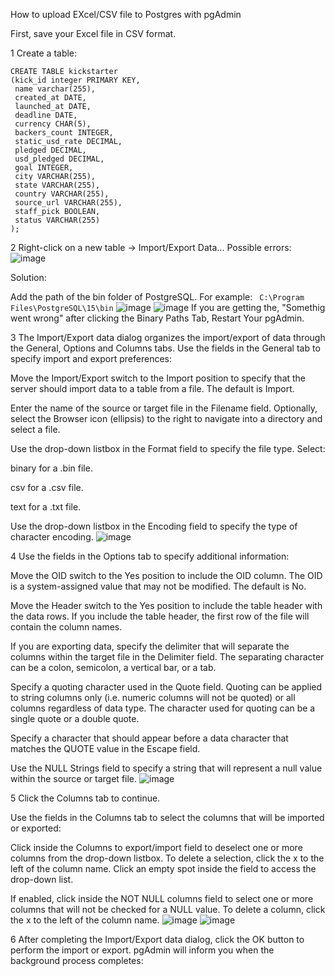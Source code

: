 How to upload EXcel/CSV file to Postgres with pgAdmin

First, save your Excel file in CSV format.

1 Create a table:
```
CREATE TABLE kickstarter
(kick_id integer PRIMARY KEY,
 name varchar(255),
 created_at DATE,
 launched_at DATE,
 deadline DATE,
 currency CHAR(5),
 backers_count INTEGER,
 static_usd_rate DECIMAL,
 pledged DECIMAL,
 usd_pledged DECIMAL,
 goal INTEGER,
 city VARCHAR(255),
 state VARCHAR(255),
 country VARCHAR(255),
 source_url VARCHAR(255),
 staff_pick BOOLEAN,
 status VARCHAR(255)
);

```
2 Right-click on a new table -> Import/Export Data...
Possible errors:
![image](https://user-images.githubusercontent.com/118057504/216970726-6db25993-9aed-47ca-a396-0382fe4ea264.png)

Solution:

Add the path of the bin folder of PostgreSQL. For example: ``` C:\Program Files\PostgreSQL\15\bin```
![image](https://user-images.githubusercontent.com/118057504/216971142-9aafcc93-12ef-4072-9eb0-ff0c02944e03.png)
![image](https://user-images.githubusercontent.com/118057504/216971409-86012e9c-4e9e-4d9f-8b44-9ff4135eb0e1.png)
If you are getting the, "Somethig went wrong" after clicking the Binary Paths Tab, Restart Your pgAdmin.



3 The Import/Export data dialog organizes the import/export of data through the General, Options and Columns tabs.
Use the fields in the General tab to specify import and export preferences:

Move the Import/Export switch to the Import position to specify that the server should import data to a table from a file. The default is Import.

Enter the name of the source or target file in the Filename field. Optionally, select the Browser icon (ellipsis) to the right to navigate into a directory and select a file.

Use the drop-down listbox in the Format field to specify the file type. Select:

binary for a .bin file.

csv for a .csv file.

text for a .txt file.

Use the drop-down listbox in the Encoding field to specify the type of character encoding.
![image](https://user-images.githubusercontent.com/118057504/216976266-8432f178-c6d8-4d7e-9d0a-348bb648feab.png)

4 Use the fields in the Options tab to specify additional information:

Move the OID switch to the Yes position to include the OID column. The OID is a system-assigned value that may not be modified. The default is No.

Move the Header switch to the Yes position to include the table header with the data rows. If you include the table header, the first row of the file will contain the column names.

If you are exporting data, specify the delimiter that will separate the columns within the target file in the Delimiter field. The separating character can be a colon, semicolon, a vertical bar, or a tab.

Specify a quoting character used in the Quote field. Quoting can be applied to string columns only (i.e. numeric columns will not be quoted) or all columns regardless of data type. The character used for quoting can be a single quote or a double quote.

Specify a character that should appear before a data character that matches the QUOTE value in the Escape field.

Use the NULL Strings field to specify a string that will represent a null value within the source or target file.
![image](https://user-images.githubusercontent.com/118057504/216977526-b3139a50-bdca-42ef-9359-c1039ce6dda0.png)

5 Click the Columns tab to continue.

Use the fields in the Columns tab to select the columns that will be imported or exported:

Click inside the Columns to export/import field to deselect one or more columns from the drop-down listbox. To delete a selection, click the x to the left of the column name. Click an empty spot inside the field to access the drop-down list.

If enabled, click inside the NOT NULL columns field to select one or more columns that will not be checked for a NULL value. To delete a column, click the x to the left of the column name.
![image](https://user-images.githubusercontent.com/118057504/216977839-73f5170d-22a3-4ce5-aaff-183617e0fabb.png)
![image](https://user-images.githubusercontent.com/118057504/216979559-90f0d63d-12bd-402a-b275-6ea784eccfdb.png)


6 After completing the Import/Export data dialog, click the OK button to perform the import or export. pgAdmin will inform you when the background process completes:







